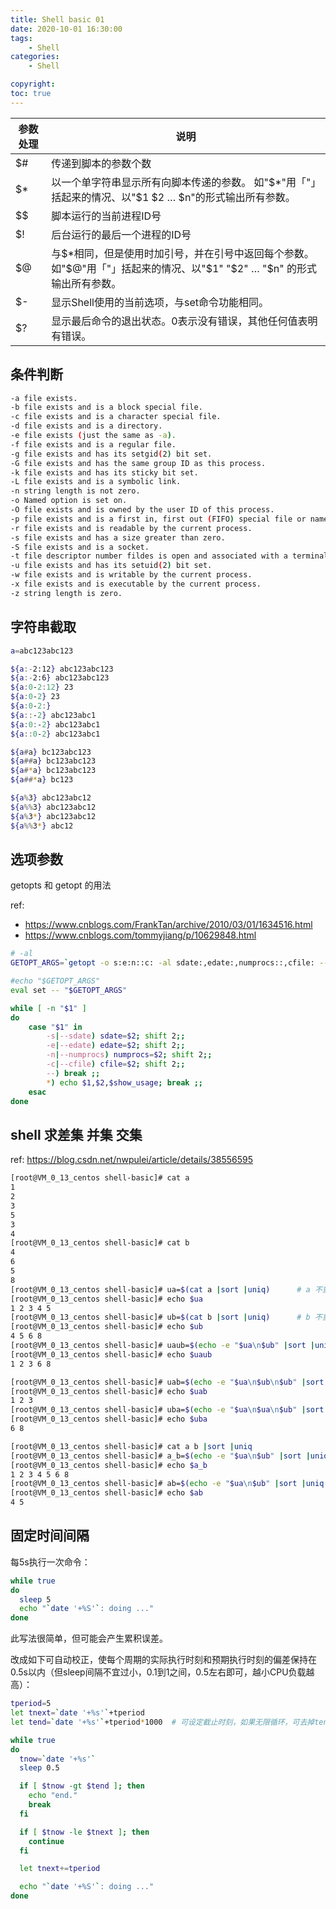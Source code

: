 ```yaml
---
title: Shell basic 01
date: 2020-10-01 16:30:00
tags:    
	- Shell
categories:
    - Shell

copyright: 
toc: true
---
```




| 参数处理 | 说明                                                         |
| -------- | ------------------------------------------------------------ |
| $#       | 传递到脚本的参数个数                                         |
| $*       | 以一个单字符串显示所有向脚本传递的参数。 如"$*"用「"」括起来的情况、以"$1 $2 … $n"的形式输出所有参数。 |
| $$       | 脚本运行的当前进程ID号                                       |
| $!       | 后台运行的最后一个进程的ID号                                 |
| $@       | 与$*相同，但是使用时加引号，并在引号中返回每个参数。 如"$@"用「"」括起来的情况、以"$1" "$2" … "$n" 的形式输出所有参数。 |
| $-       | 显示Shell使用的当前选项，与set命令功能相同。                 |
| $?       | 显示最后命令的退出状态。0表示没有错误，其他任何值表明有错误。 |

<!-- more -->




## 条件判断

```sh
-a file exists.
-b file exists and is a block special file.
-c file exists and is a character special file.
-d file exists and is a directory.
-e file exists (just the same as -a).
-f file exists and is a regular file.
-g file exists and has its setgid(2) bit set.
-G file exists and has the same group ID as this process.
-k file exists and has its sticky bit set.
-L file exists and is a symbolic link.
-n string length is not zero.
-o Named option is set on.
-O file exists and is owned by the user ID of this process.
-p file exists and is a first in, first out (FIFO) special file or named pipe.
-r file exists and is readable by the current process.
-s file exists and has a size greater than zero.
-S file exists and is a socket.
-t file descriptor number fildes is open and associated with a terminal device.
-u file exists and has its setuid(2) bit set.
-w file exists and is writable by the current process.
-x file exists and is executable by the current process.
-z string length is zero.
```



## 字符串截取

```sh
a=abc123abc123

${a:-2:12} abc123abc123
${a:-2:6} abc123abc123
${a:0-2:12} 23
${a:0-2} 23
${a:0-2:}
${a::-2} abc123abc1
${a:0:-2} abc123abc1
${a::0-2} abc123abc1

${a#a} bc123abc123
${a##a} bc123abc123
${a#*a} bc123abc123
${a##*a} bc123

${a%3} abc123abc12
${a%%3} abc123abc12
${a%3*} abc123abc12
${a%%3*} abc12
```



## 选项参数

getopts 和 getopt 的用法

ref: 
- <https://www.cnblogs.com/FrankTan/archive/2010/03/01/1634516.html>
- <https://www.cnblogs.com/tommyjiang/p/10629848.html>

```sh
# -al 
GETOPT_ARGS=`getopt -o s:e:n::c: -al sdate:,edate:,numprocs::,cfile: -- "$@"`

#echo "$GETOPT_ARGS"
eval set -- "$GETOPT_ARGS"

while [ -n "$1" ]
do
    case "$1" in
        -s|--sdate) sdate=$2; shift 2;;
        -e|--edate) edate=$2; shift 2;;
        -n|--numprocs) numprocs=$2; shift 2;;
        -c|--cfile) cfile=$2; shift 2;;
        --) break ;;
        *) echo $1,$2,$show_usage; break ;;
    esac
done
```



## shell 求差集 并集 交集

ref: <https://blog.csdn.net/nwpulei/article/details/38556595>

```sh
[root@VM_0_13_centos shell-basic]# cat a
1
2
3
5
3
4
[root@VM_0_13_centos shell-basic]# cat b
4
6
5
8
[root@VM_0_13_centos shell-basic]# ua=$(cat a |sort |uniq)      # a 不重复集
[root@VM_0_13_centos shell-basic]# echo $ua
1 2 3 4 5
[root@VM_0_13_centos shell-basic]# ub=$(cat b |sort |uniq)      # b 不重复集
[root@VM_0_13_centos shell-basic]# echo $ub
4 5 6 8
[root@VM_0_13_centos shell-basic]# uaub=$(echo -e "$ua\n$ub" |sort |uniq -u)      # a和b的差集
[root@VM_0_13_centos shell-basic]# echo $uaub
1 2 3 6 8

[root@VM_0_13_centos shell-basic]# uab=$(echo -e "$ua\n$ub\n$ub" |sort |uniq -u)  # b相对a的补集
[root@VM_0_13_centos shell-basic]# echo $uab
1 2 3
[root@VM_0_13_centos shell-basic]# uba=$(echo -e "$ua\n$ua\n$ub" |sort |uniq -u)  # a相对b的补集
[root@VM_0_13_centos shell-basic]# echo $uba
6 8

[root@VM_0_13_centos shell-basic]# cat a b |sort |uniq                             # 并集
[root@VM_0_13_centos shell-basic]# a_b=$(echo -e "$ua\n$ub" |sort |uniq)           # 并集2
[root@VM_0_13_centos shell-basic]# echo $a_b
1 2 3 4 5 6 8
[root@VM_0_13_centos shell-basic]# ab=$(echo -e "$ua\n$ub" |sort |uniq -d)        # 交集
[root@VM_0_13_centos shell-basic]# echo $ab
4 5
```



## 固定时间间隔

每5s执行一次命令：

```sh
while true
do
  sleep 5
  echo "`date '+%S'`: doing ..."
done
```

此写法很简单，但可能会产生累积误差。

改成如下可自动校正，使每个周期的实际执行时刻和预期执行时刻的偏差保持在0.5s以内（但sleep间隔不宜过小，0.1到1之间，0.5左右即可，越小CPU负载越高）：

```sh
tperiod=5
let tnext=`date '+%s'`+tperiod
let tend=`date '+%s'`+tperiod*1000  # 可设定截止时刻，如果无限循环，可去掉tend相关的行

while true
do
  tnow=`date '+%s'`
  sleep 0.5

  if [ $tnow -gt $tend ]; then
    echo "end."
    break
  fi

  if [ $tnow -le $tnext ]; then
    continue
  fi

  let tnext+=tperiod

  echo "`date '+%S'`: doing ..."
done
```

